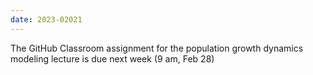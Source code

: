 ```yaml
---
date: 2023-02021
---
```

The GitHub Classroom assignment for the population growth dynamics modeling lecture is due next week (9 am, Feb 28)
